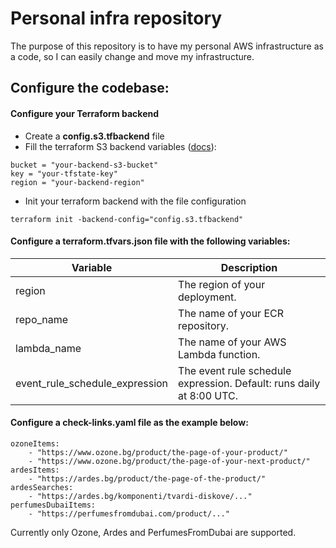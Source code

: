 # Personal infra repository

The purpose of this repository is to have my personal AWS infrastructure as a code, so I can easily change and move my infrastructure.

## Configure the codebase:

#### Configure your Terraform backend

- Create a **config.s3.tfbackend** file
- Fill the terraform S3 backend variables ([docs](https://developer.hashicorp.com/terraform/language/settings/backends/s3)):

```
bucket = "your-backend-s3-bucket"
key = "your-tfstate-key"
region = "your-backend-region"
```

- Init your terraform backend with the file configuration

```
terraform init -backend-config="config.s3.tfbackend"
```

#### Configure a **terraform.tfvars.json** file with the following variables:

| Variable                       | Description                                                          |
| ------------------------------ | -------------------------------------------------------------------- |
| region                         | The region of your deployment.                                       |
| repo_name                      | The name of your ECR repository.                                     |
| lambda_name                    | The name of your AWS Lambda function.                                |
| event_rule_schedule_expression | The event rule schedule expression. Default: runs daily at 8:00 UTC. |

#### Configure a **check-links.yaml** file as the example below:

```
ozoneItems:
    - "https://www.ozone.bg/product/the-page-of-your-product/"
    - "https://www.ozone.bg/product/the-page-of-your-next-product/"
ardesItems:
    - "https://ardes.bg/product/the-page-of-the-product/"
ardesSearches:
    - "https://ardes.bg/komponenti/tvardi-diskove/..."
perfumesDubaiItems:
    - "https://perfumesfromdubai.com/product/..."

```

Currently only Ozone, Ardes and PerfumesFromDubai are supported.
